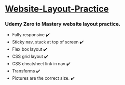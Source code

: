 <h1><ins> Website-Layout-Practice</ins></h1>

<h3>Udemy Zero to Mastery website layout practice.</h3>

<ul>
  <li>Fully responsive ✔️</li>
  <li> Sticky nav, stuck at top of screen ✔️</li>
  <li> Flex box layout ✔️</li>
  <li> CSS grid layout ✔️</li>
  <li> CSS cheatsheet link in nav ✔️</li>
  <li> Transforms ✔️ </li>
  <li> Pictures are the correct size. ✔️</li>
</ul>
